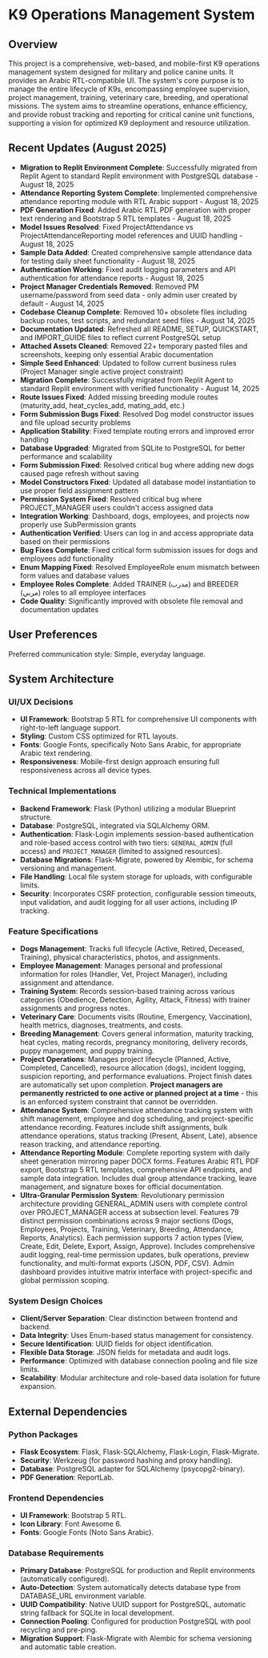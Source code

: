# K9 Operations Management System

## Overview
This project is a comprehensive, web-based, and mobile-first K9 operations management system designed for military and police canine units. It provides an Arabic RTL-compatible UI. The system's core purpose is to manage the entire lifecycle of K9s, encompassing employee supervision, project management, training, veterinary care, breeding, and operational missions. The system aims to streamline operations, enhance efficiency, and provide robust tracking and reporting for critical canine unit functions, supporting a vision for optimized K9 deployment and resource utilization.

## Recent Updates (August 2025)
- **Migration to Replit Environment Complete**: Successfully migrated from Replit Agent to standard Replit environment with PostgreSQL database - August 18, 2025
- **Attendance Reporting System Complete**: Implemented comprehensive attendance reporting module with RTL Arabic support - August 18, 2025
- **PDF Generation Fixed**: Added Arabic RTL PDF generation with proper text rendering and Bootstrap 5 RTL templates - August 18, 2025
- **Model Issues Resolved**: Fixed ProjectAttendance vs ProjectAttendanceReporting model references and UUID handling - August 18, 2025
- **Sample Data Added**: Created comprehensive sample attendance data for testing daily sheet functionality - August 18, 2025
- **Authentication Working**: Fixed audit logging parameters and API authentication for attendance reports - August 18, 2025
- **Project Manager Credentials Removed**: Removed PM username/password from seed data - only admin user created by default - August 14, 2025
- **Codebase Cleanup Complete**: Removed 10+ obsolete files including backup routes, test scripts, and redundant seed files - August 14, 2025
- **Documentation Updated**: Refreshed all README, SETUP, QUICKSTART, and IMPORT_GUIDE files to reflect current PostgreSQL setup
- **Attached Assets Cleaned**: Removed 22+ temporary pasted files and screenshots, keeping only essential Arabic documentation
- **Simple Seed Enhanced**: Updated to follow current business rules (Project Manager single active project constraint)
- **Migration Complete**: Successfully migrated from Replit Agent to standard Replit environment with verified functionality - August 14, 2025
- **Route Issues Fixed**: Added missing breeding module routes (maturity_add, heat_cycles_add, mating_add, etc.)
- **Form Submission Bugs Fixed**: Resolved Dog model constructor issues and file upload security problems
- **Application Stability**: Fixed template routing errors and improved error handling
- **Database Upgraded**: Migrated from SQLite to PostgreSQL for better performance and scalability
- **Form Submission Fixed**: Resolved critical bug where adding new dogs caused page refresh without saving
- **Model Constructors Fixed**: Updated all database model instantiation to use proper field assignment pattern
- **Permission System Fixed**: Resolved critical bug where PROJECT_MANAGER users couldn't access assigned data
- **Integration Working**: Dashboard, dogs, employees, and projects now properly use SubPermission grants
- **Authentication Verified**: Users can log in and access appropriate data based on their permissions
- **Bug Fixes Complete**: Fixed critical form submission issues for dogs and employees add functionality
- **Enum Mapping Fixed**: Resolved EmployeeRole enum mismatch between form values and database values
- **Employee Roles Complete**: Added TRAINER (مدرب) and BREEDER (مربي) roles to all employee interfaces
- **Code Quality**: Significantly improved with obsolete file removal and documentation updates

## User Preferences
Preferred communication style: Simple, everyday language.

## System Architecture

### UI/UX Decisions
- **UI Framework**: Bootstrap 5 RTL for comprehensive UI components with right-to-left language support.
- **Styling**: Custom CSS optimized for RTL layouts.
- **Fonts**: Google Fonts, specifically Noto Sans Arabic, for appropriate Arabic text rendering.
- **Responsiveness**: Mobile-first design approach ensuring full responsiveness across all device types.

### Technical Implementations
- **Backend Framework**: Flask (Python) utilizing a modular Blueprint structure.
- **Database**: PostgreSQL, integrated via SQLAlchemy ORM.
- **Authentication**: Flask-Login implements session-based authentication and role-based access control with two tiers: `GENERAL_ADMIN` (full access) and `PROJECT_MANAGER` (limited to assigned resources).
- **Database Migrations**: Flask-Migrate, powered by Alembic, for schema versioning and management.
- **File Handling**: Local file system storage for uploads, with configurable limits.
- **Security**: Incorporates CSRF protection, configurable session timeouts, input validation, and audit logging for all user actions, including IP tracking.

### Feature Specifications
- **Dogs Management**: Tracks full lifecycle (Active, Retired, Deceased, Training), physical characteristics, photos, and assignments.
- **Employee Management**: Manages personal and professional information for roles (Handler, Vet, Project Manager), including assignment and attendance.
- **Training System**: Records session-based training across various categories (Obedience, Detection, Agility, Attack, Fitness) with trainer assignments and progress notes.
- **Veterinary Care**: Documents visits (Routine, Emergency, Vaccination), health metrics, diagnoses, treatments, and costs.
- **Breeding Management**: Covers general information, maturity tracking, heat cycles, mating records, pregnancy monitoring, delivery records, puppy management, and puppy training.
- **Project Operations**: Manages project lifecycle (Planned, Active, Completed, Cancelled), resource allocation (dogs), incident logging, suspicion reporting, and performance evaluations. Project finish dates are automatically set upon completion. **Project managers are permanently restricted to one active or planned project at a time** - this is an enforced system constraint that cannot be overridden.
- **Attendance System**: Comprehensive attendance tracking system with shift management, employee and dog scheduling, and project-specific attendance recording. Features include shift assignments, bulk attendance operations, status tracking (Present, Absent, Late), absence reason tracking, and attendance reporting.
- **Attendance Reporting Module**: Complete reporting system with daily sheet generation mirroring paper DOCX forms. Features Arabic RTL PDF export, Bootstrap 5 RTL templates, comprehensive API endpoints, and sample data integration. Includes dual group attendance tracking, leave management, and signature boxes for official documentation.
- **Ultra-Granular Permission System**: Revolutionary permission architecture providing GENERAL_ADMIN users with complete control over PROJECT_MANAGER access at subsection level. Features 79 distinct permission combinations across 9 major sections (Dogs, Employees, Projects, Training, Veterinary, Breeding, Attendance, Reports, Analytics). Each permission supports 7 action types (View, Create, Edit, Delete, Export, Assign, Approve). Includes comprehensive audit logging, real-time permission updates, bulk operations, preview functionality, and multi-format exports (JSON, PDF, CSV). Admin dashboard provides intuitive matrix interface with project-specific and global permission scoping.

### System Design Choices
- **Client/Server Separation**: Clear distinction between frontend and backend.
- **Data Integrity**: Uses Enum-based status management for consistency.
- **Secure Identification**: UUID fields for object identification.
- **Flexible Data Storage**: JSON fields for metadata and audit logs.
- **Performance**: Optimized with database connection pooling and file size limits.
- **Scalability**: Modular architecture and role-based data isolation for future expansion.

## External Dependencies

### Python Packages
- **Flask Ecosystem**: Flask, Flask-SQLAlchemy, Flask-Login, Flask-Migrate.
- **Security**: Werkzeug (for password hashing and proxy handling).
- **Database**: PostgreSQL adapter for SQLAlchemy (psycopg2-binary).
- **PDF Generation**: ReportLab.

### Frontend Dependencies
- **UI Framework**: Bootstrap 5 RTL.
- **Icon Library**: Font Awesome 6.
- **Fonts**: Google Fonts (Noto Sans Arabic).

### Database Requirements
- **Primary Database**: PostgreSQL for production and Replit environments (automatically configured).
- **Auto-Detection**: System automatically detects database type from DATABASE_URL environment variable.
- **UUID Compatibility**: Native UUID support for PostgreSQL, automatic string fallback for SQLite in local development.
- **Connection Pooling**: Configured for production PostgreSQL with pool recycling and pre-ping.
- **Migration Support**: Flask-Migrate with Alembic for schema versioning and automatic table creation.